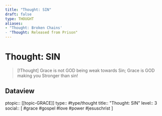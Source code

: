 ```yaml
---
title: "Thought: SIN"
draft: false
type: THOUGHT
aliases:
- "Thought: Broken Chains'
- "Thought: Released from Prison"
---
```

# Thought: SIN
> [!Thought]
> Grace is not GOD being weak towards Sin; Grace is GOD making you Stronger than sin!

## Dataview
ptopic:: [[topic-GRACE]]
type:: #type/thought
title:: "Thought: SIN"
level:: 3
social:: [ #grace #gospel #love #power #jesuschrist ]